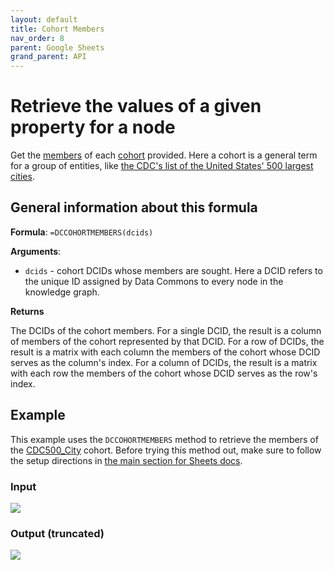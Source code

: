 ```yaml
---
layout: default
title: Cohort Members
nav_order: 8
parent: Google Sheets
grand_parent: API
---
```


# Retrieve the values of a given property for a node

Get the [members](http://browser.datacommons.org/kg?dcid=member) of each [cohort](/glossary.html) provided. Here a cohort is a general term for a group of entities, like [the CDC's list of the United States' 500 largest cities](https://datacommons.org/browser/CDC500_City).

## General information about this formula

**Formula**: `=DCCOHORTMEMBERS(dcids)`

**Arguments**:
*    `dcids` - cohort DCIDs whose members are sought. Here a DCID refers to the unique ID assigned by Data Commons to every node in the knowledge graph. 

**Returns**

The DCIDs of the cohort members. For a single DCID, the result is a column of members of the cohort represented by that DCID. For a row of DCIDs, the result is a matrix with each column the members of the cohort whose DCID serves as the column's index. For a column of DCIDs, the result is a matrix with each row the members of the cohort whose DCID serves as the row's index.

## Example

This example uses the `DCCOHORTMEMBERS` method to retrieve the members of the [CDC500_City](https://datacommons.org/browser/CDC500_City) cohort. Before trying this method out, make sure to follow the setup directions in [the main section for Sheets docs](/api/sheets/index.html).

### Input

![](/assets/images/sheets/sheets_get_cohort_members_input.png)

### Output (truncated)

![](/assets/images/sheets/sheets_get_cohort_members_output.png)
